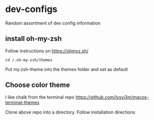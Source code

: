 # dev-configs
Random assortment of dev config information

## install oh-my-zsh
Follow instructions on https://ohmyz.sh/

`cd /.oh-my-zsh/themes`

Put my.zsh-theme into the themes folder and set as default

## Choose color theme
I like chalk from the terminal repo
https://github.com/lysyi3m/macos-terminal-themes

Clone above repo into a directory.
Follow installation directions
